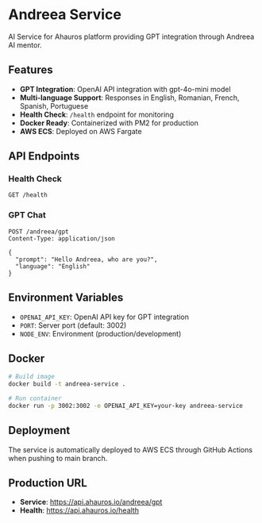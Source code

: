 # Andreea Service

AI Service for Ahauros platform providing GPT integration through Andreea AI mentor.

## Features

- **GPT Integration**: OpenAI API integration with gpt-4o-mini model
- **Multi-language Support**: Responses in English, Romanian, French, Spanish, Portuguese
- **Health Check**: `/health` endpoint for monitoring
- **Docker Ready**: Containerized with PM2 for production
- **AWS ECS**: Deployed on AWS Fargate

## API Endpoints

### Health Check
```
GET /health
```

### GPT Chat
```
POST /andreea/gpt
Content-Type: application/json

{
  "prompt": "Hello Andreea, who are you?",
  "language": "English"
}
```

## Environment Variables

- `OPENAI_API_KEY`: OpenAI API key for GPT integration
- `PORT`: Server port (default: 3002)
- `NODE_ENV`: Environment (production/development)

## Docker

```bash
# Build image
docker build -t andreea-service .

# Run container
docker run -p 3002:3002 -e OPENAI_API_KEY=your-key andreea-service
```

## Deployment

The service is automatically deployed to AWS ECS through GitHub Actions when pushing to main branch.

## Production URL

- **Service**: https://api.ahauros.io/andreea/gpt
- **Health**: https://api.ahauros.io/health
